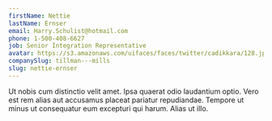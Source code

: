 ```yaml
---
firstName: Nettie
lastName: Ernser
email: Harry.Schulist@hotmail.com
phone: 1-500-408-6627
job: Senior Integration Representative
avatar: https://s3.amazonaws.com/uifaces/faces/twitter/cadikkara/128.jpg
companySlug: tillman---mills
slug: nettie-ernser
---
```

Ut nobis cum distinctio velit amet. Ipsa quaerat odio laudantium optio. Vero est rem alias aut accusamus placeat pariatur repudiandae. Tempore ut minus ut consequatur eum excepturi qui harum. Alias ut illo.
